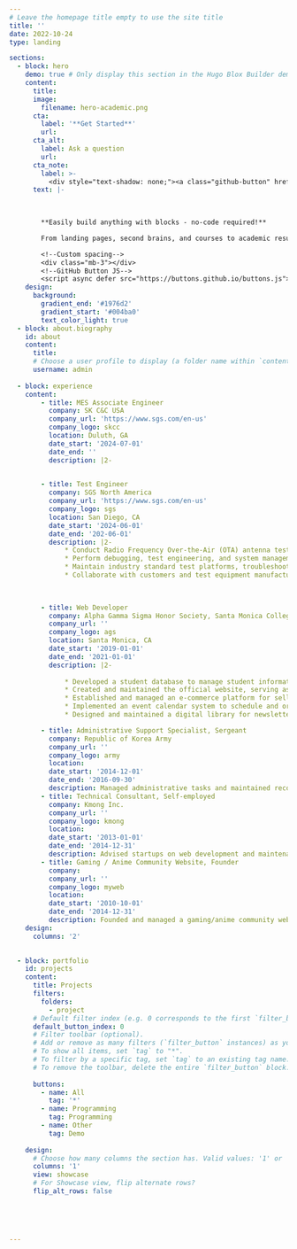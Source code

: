 ```yaml
---
# Leave the homepage title empty to use the site title
title: ''
date: 2022-10-24
type: landing

sections:
  - block: hero
    demo: true # Only display this section in the Hugo Blox Builder demo site
    content:
      title: 
      image:
        filename: hero-academic.png
      cta:
        label: '**Get Started**'
        url: 
      cta_alt:
        label: Ask a question
        url: 
      cta_note:
        label: >-
          <div style="text-shadow: none;"><a class="github-button" href="https://github.com/HugoBlox/hugo-blox-builder" data-icon="octicon-star" data-size="large" data-show-count="true" aria-label="Star">Sungyoung Moon</a></div><div style="text-shadow: none;"><a class="github-button" href="https://github.com/HugoBlox/theme-academic-cv" data-icon="octicon-star" data-size="large" data-show-count="true" aria-label="Star">Star the Academic template</a></div>
      text: |-
    
       

        **Easily build anything with blocks - no-code required!**

        From landing pages, second brains, and courses to academic resumés, conferences, and tech blogs.

        <!--Custom spacing-->
        <div class="mb-3"></div>
        <!--GitHub Button JS-->
        <script async defer src="https://buttons.github.io/buttons.js"></script>
    design:
      background:
        gradient_end: '#1976d2'
        gradient_start: '#004ba0'
        text_color_light: true
  - block: about.biography
    id: about
    content:
      title: 
      # Choose a user profile to display (a folder name within `content/authors/`)
      username: admin
  
  - block: experience
    content:
        - title: MES Associate Engineer
          company: SK C&C USA
          company_url: 'https://www.sgs.com/en-us'
          company_logo: skcc
          location: Duluth, GA
          date_start: '2024-07-01'
          date_end: ''
          description: |2-
            

        - title: Test Engineer
          company: SGS North America
          company_url: 'https://www.sgs.com/en-us'
          company_logo: sgs
          location: San Diego, CA
          date_start: '2024-06-01'
          date_end: '202-06-01'
          description: |2-
              * Conduct Radio Frequency Over-the-Air (OTA) antenna testing for major clients including Google and Samsung on mobile products (CDMA, GSM, LTE, Wi-Fi, 5G), ensuring compliance with client and SGS                       quality system requirements.
              * Perform debugging, test engineering, and system management for wireless clients using tools like EMQUEST, CRTx, and EMC32.
              * Maintain industry standard test platforms, troubleshoot issues, and ensure compliance with accreditation.
              * Collaborate with customers and test equipment manufacturers to resolve testing issues and deliver high quality service.   

    
              
        - title: Web Developer
          company: Alpha Gamma Sigma Honor Society, Santa Monica College
          company_url: ''
          company_logo: ags
          location: Santa Monica, CA
          date_start: '2019-01-01'
          date_end: '2021-01-01'
          description: |2-
    
              * Developed a student database to manage student information and track their progress, including volunteering records, attendance, and membership fees.
              * Created and maintained the official website, serving as a central online hub for organization information, updates, and resources.
              * Established and managed an e-commerce platform for selling organization-related merchandise.
              * Implemented an event calendar system to schedule and organize various chapter events and volunteer activities.
              * Designed and maintained a digital library for newsletters, providing an easily accessible resource for members and stakeholders to review past content and updates.

        - title: Administrative Support Specialist, Sergeant
          company: Republic of Korea Army
          company_url: ''
          company_logo: army
          location: 
          date_start: '2014-12-01'
          date_end: '2016-09-30'
          description: Managed administrative tasks and maintained records using military security databases and software, ensuring security and data integrity.
        - title: Technical Consultant, Self-employed
          company: Kmong Inc.
          company_url: ''
          company_logo: kmong
          location: 
          date_start: '2013-01-01'
          date_end: '2014-12-31'
          description: Advised startups on web development and maintenance to drive business success through Kmong Inc.
        - title: Gaming / Anime Community Website, Founder
          company: 
          company_url: ''
          company_logo: myweb
          location: 
          date_start: '2010-10-01'
          date_end: '2014-12-31'
          description: Founded and managed a gaming/anime community website during high school, which reached 100K+ users and 40M+ visits in three years. Led operational decision-making and organized anime events at expos.
    design:
      columns: '2'

  
  - block: portfolio
    id: projects
    content:
      title: Projects
      filters:
        folders:
          - project
      # Default filter index (e.g. 0 corresponds to the first `filter_button` instance below).
      default_button_index: 0
      # Filter toolbar (optional).
      # Add or remove as many filters (`filter_button` instances) as you like.
      # To show all items, set `tag` to "*".
      # To filter by a specific tag, set `tag` to an existing tag name.
      # To remove the toolbar, delete the entire `filter_button` block.
    
      buttons:
        - name: All
          tag: '*'
        - name: Programming
          tag: Programming
        - name: Other
          tag: Demo
    
    design:
      # Choose how many columns the section has. Valid values: '1' or '2'.
      columns: '1'
      view: showcase
      # For Showcase view, flip alternate rows?
      flip_alt_rows: false

   


   
---
```

